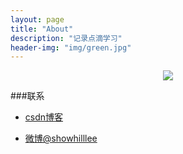 ```yaml
---
layout: page
title: "About"
description: "记录点滴学习"
header-img: "img/green.jpg"
---
```



<center>
    <p><img src="http://avatar.csdn.net/8/B/D/1_showhilllee.jpg" align="center"></p>
</center>


###联系

- [csdn博客](http://weibo.com/2278162933)

- [微博@showhilllee](http://weibo.com/2278162933)









